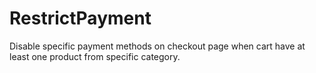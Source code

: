# RestrictPayment
Disable specific payment methods on checkout page when cart have at least one product from specific category.
